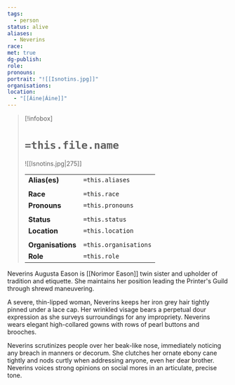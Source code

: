 ```yaml
---
tags:
  - person
status: alive
aliases:
  - Neverins
race: 
met: true
dg-publish: 
role: 
pronouns: 
portrait: "![[Isnotins.jpg]]"
organisations: 
location:
  - "[[Áine|Áine]]"
---
```


> [!infobox] 
> 
> # `=this.file.name`
> ![[Isnotins.jpg|275]]
> 
> | | |
> | --- | --- |
> | **Alias(es)** | `=this.aliases` |
> | | | 
> | **Race** | `=this.race` |
> | **Pronouns** | `=this.pronouns` |
> | | | 
> | **Status** | `=this.status` | 
> | **Location** | `=this.location` |
> | | | 
> | **Organisations** | `=this.organisations` |
> | **Role** | `=this.role` |

Neverins Augusta Eason is [[Norimor Eason]] twin sister and upholder of tradition and etiquette. She maintains her position leading the Printer's Guild through shrewd maneuvering. 

A severe, thin-lipped woman, Neverins keeps her iron grey hair tightly pinned under a lace cap. Her wrinkled visage bears a perpetual dour expression as she surveys surroundings for any impropriety. Neverins wears elegant high-collared gowns with rows of pearl buttons and brooches. 

Neverins scrutinizes people over her beak-like nose, immediately noticing any breach in manners or decorum. She clutches her ornate ebony cane tightly and nods curtly when addressing anyone, even her dear brother. Neverins voices strong opinions on social mores in an articulate, precise tone.